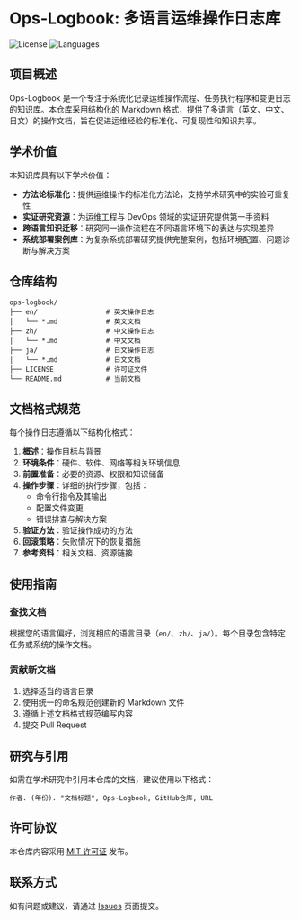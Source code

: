 # Ops-Logbook: 多语言运维操作日志库

![License](https://img.shields.io/badge/license-MIT-green)
![Languages](https://img.shields.io/badge/Languages-EN%20|%20ZH%20|%20JA-blue)

## 项目概述

Ops-Logbook 是一个专注于系统化记录运维操作流程、任务执行程序和变更日志的知识库。本仓库采用结构化的 Markdown 格式，提供了多语言（英文、中文、日文）的操作文档，旨在促进运维经验的标准化、可复现性和知识共享。

## 学术价值

本知识库具有以下学术价值：

- **方法论标准化**：提供运维操作的标准化方法论，支持学术研究中的实验可重复性
- **实证研究资源**：为运维工程与 DevOps 领域的实证研究提供第一手资料
- **跨语言知识迁移**：研究同一操作流程在不同语言环境下的表达与实现差异
- **系统部署案例库**：为复杂系统部署研究提供完整案例，包括环境配置、问题诊断与解决方案

## 仓库结构

```
ops-logbook/
├── en/                 # 英文操作日志
│   └── *.md            # 英文文档
├── zh/                 # 中文操作日志
│   └── *.md            # 中文文档
├── ja/                 # 日文操作日志
│   └── *.md            # 日文文档
├── LICENSE             # 许可证文件
└── README.md           # 当前文档
```

## 文档格式规范

每个操作日志遵循以下结构化格式：

1. **概述**：操作目标与背景
2. **环境条件**：硬件、软件、网络等相关环境信息
3. **前置准备**：必要的资源、权限和知识储备
4. **操作步骤**：详细的执行步骤，包括：
   - 命令行指令及其输出
   - 配置文件变更
   - 错误排查与解决方案
5. **验证方法**：验证操作成功的方法
6. **回滚策略**：失败情况下的恢复措施
7. **参考资料**：相关文档、资源链接

## 使用指南

### 查找文档

根据您的语言偏好，浏览相应的语言目录（`en/`、`zh/`、`ja/`）。每个目录包含特定任务或系统的操作文档。

### 贡献新文档

1. 选择适当的语言目录
2. 使用统一的命名规范创建新的 Markdown 文件
3. 遵循上述文档格式规范编写内容
4. 提交 Pull Request

## 研究与引用

如需在学术研究中引用本仓库的文档，建议使用以下格式：

```
作者. (年份). "文档标题", Ops-Logbook, GitHub仓库, URL
```

## 许可协议

本仓库内容采用 [MIT 许可证](LICENSE) 发布。

## 联系方式

如有问题或建议，请通过 [Issues](https://github.com/username/ops-logbook/issues) 页面提交。

